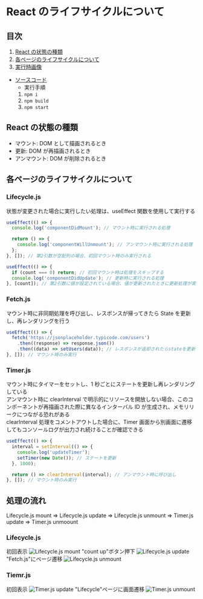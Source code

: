 # React のライフサイクルについて

## 目次

1. [React の状態の種類](#reactの状態の種類)
2. [各ページのライフサイクルについて](#各ページのライフサイクルについて)
3. [実行時画像](#処理の流れ)

- [ソースコード](https://github.com/mmasap/react-lifecycle-sample)
  - 実行手順
  1. `npm i`
  2. `npm build`
  3. `npm start` 

## React の状態の種類

- マウント: DOM として描画されるとき
- 更新: DOM が再描画されるとき
- アンマウント: DOM が削除されるとき

## 各ページのライフサイクルについて

### Lifecycle.js

状態が変更された場合に実行したい処理は、useEffect 関数を使用して実行する

```js
useEffect(() => {
  console.log('componentDidMount'); // マウント時に実行される処理

  return () => {
    console.log('componentWillUnmount'); // アンマウント時に実行される処理
  };
}, []); // 第2引数が空配列の場合、初回マウント時のみ実行される

useEffect(() => {
  if (count === 0) return; // 初回マウント時は処理をスキップする
  console.log('componentDidUpdate'); // 更新時に実行される処理
}, [count]); // 第2引数に値が設定されている場合、値が更新されたときに更新処理が実行される
```

### Fetch.js

マウント時に非同期処理を呼び出し、レスポンスが帰ってきたら State を更新し、再レンダリングを行う

```js
useEffect(() => {
  fetch('https://jsonplaceholder.typicode.com/users')
    .then((response) => response.json())
    .then((data) => setUsers(data)); // レスポンスが返却されたらstateを更新
}, []); // マウント時のみ実行
```

### Timer.js

マウント時にタイマーをセットし、1 秒ごとにステートを更新し再レンダリングしている  
アンマウント時に clearInterval で明示的にリソースを開放しない場合、このコンポーネントが再描画された際に異なるインターバル ID が生成され、メモリリークにつながる恐れがある  
clearInterval 処理をコメントアウトした場合に、Timer 画面から別画面に遷移してもコンソールログが出力され続けることが確認できる

```js
useEffect(() => {
  interval = setInterval(() => {
    console.log('updateTimer');
    setTimer(new Date()); // ステートを更新
  }, 1000);

  return () => clearInterval(interval); // アンマウント時に呼び出し
}, []); // マウント時のみ実行
```

## 処理の流れ

Lifecycle.js mount => Lifecycle.js update => Lifecycle.js unmount => Timer.js update => Timer.js unmoount

### Lifecycle.js

初回表示
![Lifecycle.js mount](./pics/1.png)
"count up"ボタン押下
![Lifecycle.js update](./pics/2.png)
"Fetch.js"にページ遷移
![Lifecycle.js unmount](./pics/3.png)

### Tiemr.js

初回表示
![Timer.js update](./pics/4.png)
"Lifecycle"ページに画面遷移
![Timer.js unmount](./pics/5.png)
